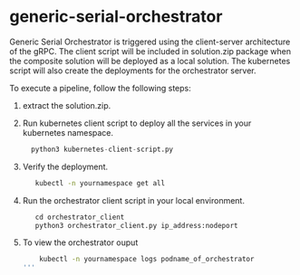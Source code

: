 # generic-serial-orchestrator

Generic Serial Orchestrator is triggered using the client-server architecture of the gRPC.
The client script will be included in solution.zip package when the composite solution will be deployed as a local solution.
The kubernetes script will also create the deployments for the orchestrator server.

To execute a pipeline, follow the following steps:
1) extract the solution.zip.
2) Run kubernetes client script to deploy all the services in your kubernetes namespace. 

   ```python
     python3 kubernetes-client-script.py
   ```
   
3) Verify the deployment.

   ```sh
      kubectl -n yournamespace get all
   ```   
   
4) Run the orchestrator client script in your local environment.

   ```python
      cd orchestrator_client
      python3 orchestrator_client.py ip_address:nodeport
   ```   

5) To view the orchestrator ouput

   ```sh
       kubectl -n yournamespace logs podname_of_orchestrator
   '''
